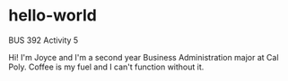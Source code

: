 # hello-world
BUS 392 Activity 5

Hi! 
I'm Joyce and I'm a second year Business Administration major at Cal Poly. 
Coffee is my fuel and I can't function without it. 
